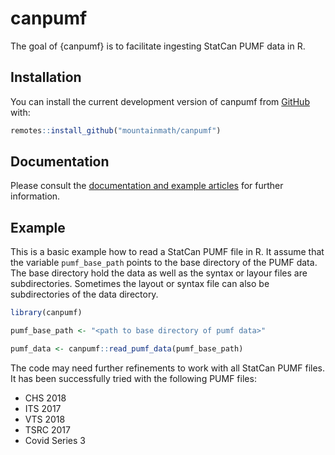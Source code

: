 # canpumf

<!-- badges: start -->
<!-- badges: end -->

The goal of {canpumf} is to facilitate ingesting StatCan PUMF data in R.

## Installation

You can install the current development version of canpumf from [GitHub](https://github.com/mountainMath/canpumf) with:

``` r
remotes::install_github("mountainmath/canpumf")
```

## Documentation
Please consult the [documentation and example articles](https://mountainmath.github.io/canpumf/) for further information.


## Example

This is a basic example how to read a StatCan PUMF file in R. It assume that the variable `pumf_base_path` points to the base directory of the PUMF data. The base directory hold the data as well as the syntax or layour files are subdirectories. Sometimes the layout or syntax file can also be subdirectories of the data directory.

``` r
library(canpumf)

pumf_base_path <- "<path to base directory of pumf data>"

pumf_data <- canpumf::read_pumf_data(pumf_base_path)
```

The code may need further refinements to work with all StatCan PUMF files. It has been successfully tried with the following PUMF files:

* CHS 2018
* ITS 2017
* VTS 2018
* TSRC 2017
* Covid Series 3


